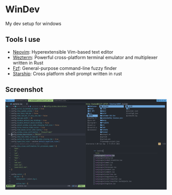 # WinDev
My dev setup for windows

## Tools I use

- [Neovim](https://neovim.io/): Hyperextensible Vim-based text editor
- [Wezterm](https://wezfurlong.org/wezterm/index.html): Powerful cross-platform terminal emulator and multiplexer written in Rust
- [Fzf](https://github.com/junegunn/fzf): General-purpose command-line fuzzy finder
- [Starship](https://starship.rs/): Cross platform shell prompt written in rust

## Screenshot
![wezterm](https://github.com/TechnicalDC/WinDev/blob/main/images/2023-10-16_18-43.png)
